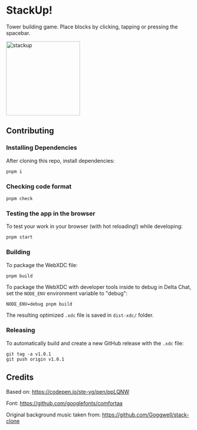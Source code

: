# StackUp!

Tower building game. Place blocks by clicking, tapping or pressing the spacebar.

<img width="200" alt="stackup" src="https://user-images.githubusercontent.com/9800740/170774147-209b2293-eca3-4573-8026-917f399c7ce0.png">

## Contributing

### Installing Dependencies

After cloning this repo, install dependencies:

```
pnpm i
```

### Checking code format

```
pnpm check
```

### Testing the app in the browser

To test your work in your browser (with hot reloading!) while developing:

```
pnpm start
```

### Building

To package the WebXDC file:

```
pnpm build
```

To package the WebXDC with developer tools inside to debug in Delta Chat, set the `NODE_ENV`
environment variable to "debug":

```
NODE_ENV=debug pnpm build
```

The resulting optimized `.xdc` file is saved in `dist-xdc/` folder.

### Releasing

To automatically build and create a new GitHub release with the `.xdc` file:

```
git tag -a v1.0.1
git push origin v1.0.1
```

## Credits

Based on: https://codepen.io/ste-vg/pen/ppLQNW

Font: https://github.com/googlefonts/comfortaa

Original background music taken from: https://github.com/Goggwell/stack-clone
